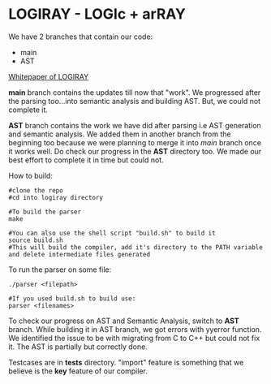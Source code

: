 # LOGIRAY - LOGIc + arRAY

We have 2 branches that contain our code:
- main
- AST

[Whitepaper of LOGIRAY](https://github.com/lucifer6468/logiray/blob/main/Logiray_Whitepaper.pdf)

**main** branch contains the updates till now that "work". We progressed after the parsing too...into semantic analysis and building AST. But, we could not complete it.

**AST** branch contains the work we have did after parsing i.e AST generation and semantic analysis. We added them in another branch from the beginning too because we were planning to merge it into *main* branch once it works well. Do check our progress in the **AST** directory too. We made our best effort to complete it in time but could not.

How to build: 
    
    #clone the repo
    #cd into logiray directory

    #To build the parser
    make

    #You can also use the shell script "build.sh" to build it
    source build.sh
    #This will build the compiler, add it's directory to the PATH variable and delete intermediate files generated
    

To run the parser on some file:
    
    ./parser <filepath>

    #If you used build.sh to build use:
    parser <filenames>

To check our progress on AST and Semantic Analysis, switch to **AST** branch. While building it in AST branch, we got errors with yyerror function. We identified the issue to be with migrating from C to C++ but could not fix it. The AST is partially but correctly done.

Testcases are in **tests** directory. "import" feature is something that we believe is the **key** feature of our compiler.